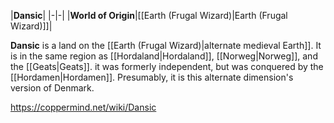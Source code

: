 |**Dansic**|
|-|-|
|**World of Origin**|[[Earth (Frugal Wizard)\|Earth (Frugal Wizard)]]|

**Dansic** is a land on the [[Earth (Frugal Wizard)\|alternate medieval Earth]]. It is in the same region as [[Hordaland\|Hordaland]], [[Norweg\|Norweg]], and the [[Geats\|Geats]]. it was formerly independent, but was conquered by the [[Hordamen\|Hordamen]].
Presumably, it is this alternate dimension's version of Denmark.



https://coppermind.net/wiki/Dansic